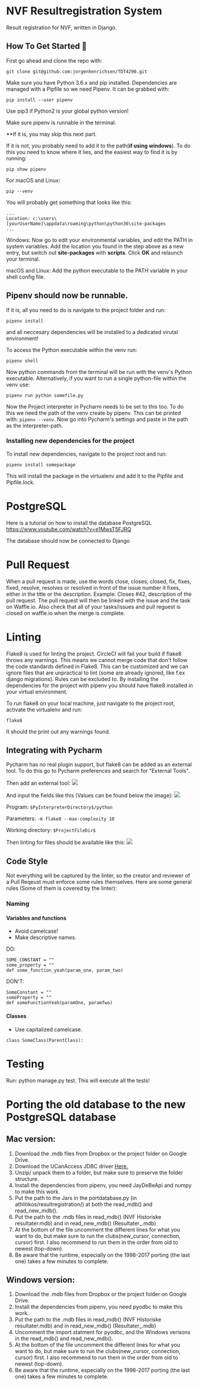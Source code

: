 # NVF Resultregistration System

Result registration for NVF, written in Django.

## How To Get Started 🙌

First go ahead and clone the repo with: 
```
git clone git@github.com:jorgenhenrichsen/TDT4290.git
```

Make sure you have Python 3.6.x and pip installed.
Dependencies are managed with a Pipfile so we need Pipenv. It can be grabbed with:
```
pip install --user pipenv
```
Use pip3 if Python2 is your global python version!

Make sure pipenv is runnable in the terminal.

**If it is, you may skip this next part. 

If it is not, you probably need to add it to the path(**if using windows**).
To do this you need to know where it lies, and the easiest way to find it is by running:
```
pip show pipenv
```
For macOS and Linux:
```
pip --venv
```

You will probably get something that looks like this:
```
...
Location: c:\users\[yourUserName]\appdata\roaming\python\python36\site-packages
...
```
Windows:
Now go to edit your environmental variables, and edit the PATH in system variables.
Add the location you found in the step above as a new entry, but switch out **site-packages** with **scripts**.
Click **OK** and relaunch your terminal. 

macOS and Linux:
Add the python executable to the PATH variable in your shell config file.

## Pipenv should now be runnable. 

If it is, all you need to do is navigate to the project folder and run:
```
pipenv install
``` 
and all neccesary dependencies will be installed to a dedicated virutal environment!

To access the Python executable within the venv run: 
```
pipenv shell
```
Now python commands from the terminal will be run with the venv's Python executable.
Alternatively, if you want to run a single python-file within the venv use: 
```
pipenv run python somefile.py
```

Now the Project interpreter in Pycharm needs to be set to this too.
To do this we need the path of the venv create by pipenv. This can be printed with:
```pipenv --venv```.
Now go into Pycharm's settings and paste in the path as the interpreter-path.

### Installing new dependencies for the project

To install new dependencies, navigate to the project root and run:
```
pipenv install somepackage
```

This will install the package in the virtualenv and add it to the Pipfile and Pipfile.lock.

# PostgreSQL

Here is a tutorial on how to install the database PostgreSQL
https://www.youtube.com/watch?v=e1MwsT5FJRQ

The database should now be connected to Django

# Pull Request

When a pull request is made, use the words close, closes, closed, fix, fixes, fixed, resolve, resolves or resolved
in front of the issue number it fixes, either in the title or the description. Example: Closes #42, description of the pull request. 
The pull request will then be linked with the issue and the task on Waffle.io. Also check that all of your tasks/issues and pull reguest
is closed on waffle.io when the merge is complete.

# Linting
Flake8 is used for linting the project. CircleCI will fail your build if flake8 throws any warnings. This means we cannot merge code that don't follow the code standards defined in Flake8. This can be customized and we can ignore files that are unpractical to lint (some are already ignored, like f.ex django migrations). Rules can be excluded to.
By installing the dependencies for the project with pipenv you should have flake8 installed in your virtual environment.

To run flake8 on your local machine, just navigate to the project root, activate the virtualenv and run:
```
flake8
```
It should the print out any warnings found.

## Integrating with Pycharm
Pycharm has no real plugin support, but flake8 can be added as an external tool.
To do this go to Pycharm preferences and search for "External Tools".

Then add an external tool:
![](https://i.imgur.com/pt7gbpK.png)

And input the fields like this (Values can be found below the image):
![](https://i.imgur.com/pbMjcyp.png)

Program: `$PyInterpreterDirectory$/python`

Parameters: `-m flake8 --max-complexity 10`

Working directory: `$ProjectFileDir$`

Then linting for files should be available like this:
![](https://i.imgur.com/WsDEplj.png)

## Code Style
Not everything will be captured by the linter, so the creator and reviewer of a Pull Reqeust must enforce some rules themselves. Here are some general rules (Some of them is covered by the linter):
### Naming

#### Variables and functions
- Avoid camelcase!
- Make descriptive names.

DO:
```
SOME_CONSTANT = ""
some_property = ""
def some_function_yeah(param_one, param_two)
```

DON'T:
```
SomeConstant = ""
someProperty = ""
def someFunctionYeah(paramOne, paramTwo)
```

#### Classes
- Use capitalized camelcase.
```
class SomeClass(ParentClass):
```

# Testing
Run: python manage.py test. This will execute all the tests!

# Porting the old database to the new PostgreSQL database

## Mac version:

1. Download the .mdb files from Dropbox or the project folder on Google Drive.
2. Download the UCanAccess JDBC driver [Here.](http://ucanaccess.sourceforge.net/site.html)
3. Unzip/ unpack them to a folder, but make sure to preserve the folder structure.
4. Install the dependencies from pipenv, you need JayDeBeApi and numpy to make this work.
5. Put the path to the Jars in the portdatabase.py (in athlitikos/resultregistration/) at both the read_mdb() and read_new_mdb().
6. Put the path to the .mdb files in read_mdb() (NVF Historiske resultater.mdb) and in read_new_mdb() (Resultater_.mdb)
7. At the bottom of the file uncomment the different lines for what you want to do, but make sure to run the 
   clubs(new_cursor, connection, cursor) first. I also recommend to run them in the order from old to newest (top-down).
8. Be aware that the runtime, especially on the 1998-2017 porting (the last one) takes a few minutes to complete.

## Windows version:

1. Download the .mdb files from Dropbox or the project folder on Google Drive.
2. Install the dependencies from pipenv, you need pyodbc to make this work.
3. Put the path to the .mdb files in read_mdb() (NVF Historiske resultater.mdb) and in read_new_mdb() (Resultater_.mdb)
4. Uncomment the import statment for pyodbc, and the Windows verisons in the read_mdb() and read_new_mdb().
5. At the bottom of the file uncomment the different lines for what you want to do, but make sure to run the 
   clubs(new_cursor, connection, cursor) first. I also recommend to run them in the order from old to newest (top-down).
6. Be aware that the runtime, especially on the 1998-2017 porting (the last one) takes a few minutes to complete.  
